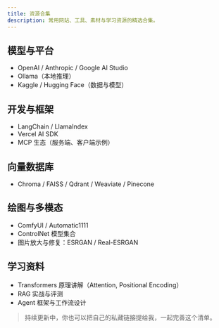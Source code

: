 ```yaml
---
title: 资源合集
description: 常用网站、工具、素材与学习资源的精选合集。
---
```


## 模型与平台

- OpenAI / Anthropic / Google AI Studio
- Ollama（本地推理）
- Kaggle / Hugging Face（数据与模型）

## 开发与框架

- LangChain / LlamaIndex
- Vercel AI SDK
- MCP 生态（服务端、客户端示例）

## 向量数据库

- Chroma / FAISS / Qdrant / Weaviate / Pinecone

## 绘图与多模态

- ComfyUI / Automatic1111
- ControlNet 模型集合
- 图片放大与修复：ESRGAN / Real-ESRGAN

## 学习资料

- Transformers 原理讲解（Attention, Positional Encoding）
- RAG 实战与评测
- Agent 框架与工作流设计

> 持续更新中，你也可以把自己的私藏链接提给我，一起完善这个清单。
